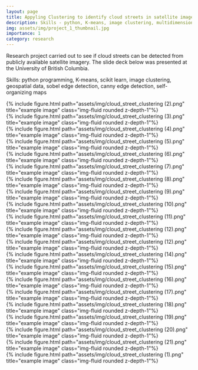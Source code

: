 ```yaml
---
layout: page
title: Appyling Clustering to identify cloud streets in satellite imagery
description: Skills - python, K-means, image clustering, multidimensional data
img: assets/img/project_1_thumbnail.jpg
importance: 1
category: research
---
```


Research project carried out to see if cloud streets can be detected from publicly available satellite imagery. The slide deck below was presented at the University of British Columbia. 

Skills: python programming, K-means, scikit learn, image clustering, geospatial data, sobel edge detection, canny edge detection, self-organizing maps

<div class="row">
    <div class="col-sm mt-3 mt-md-3">
        {% include figure.html path="assets/img/cloud_street_clustering (2).png" title="example image" class="img-fluid rounded z-depth-1"%}
    </div>
</div>
<div class="row">
    <div class="col-sm mt-3 mt-md-3">
        {% include figure.html path="assets/img/cloud_street_clustering (3).png" title="example image" class="img-fluid rounded z-depth-1"%}
    </div>
</div>
<div class="row">
    <div class="col-sm mt-3 mt-md-3">
        {% include figure.html path="assets/img/cloud_street_clustering (4).png" title="example image" class="img-fluid rounded z-depth-1"%}
    </div>
</div>
<div class="row">
    <div class="col-sm mt-3 mt-md-3">
        {% include figure.html path="assets/img/cloud_street_clustering (5).png" title="example image" class="img-fluid rounded z-depth-1"%}
    </div>
</div>
<div class="row">
    <div class="col-sm mt-3 mt-md-3">
        {% include figure.html path="assets/img/cloud_street_clustering (6).png" title="example image" class="img-fluid rounded z-depth-1"%}
    </div>
</div>
<div class="row">
    <div class="col-sm mt-3 mt-md-3">
        {% include figure.html path="assets/img/cloud_street_clustering (7).png" title="example image" class="img-fluid rounded z-depth-1"%}
    </div>
</div>
<div class="row">
    <div class="col-sm mt-3 mt-md-3">
        {% include figure.html path="assets/img/cloud_street_clustering (8).png" title="example image" class="img-fluid rounded z-depth-1"%}
    </div>
</div>
<div class="row">
    <div class="col-sm mt-3 mt-md-3">
        {% include figure.html path="assets/img/cloud_street_clustering (9).png" title="example image" class="img-fluid rounded z-depth-1"%}
    </div>
</div>
<div class="row">
    <div class="col-sm mt-3 mt-md-3">
        {% include figure.html path="assets/img/cloud_street_clustering (10).png" title="example image" class="img-fluid rounded z-depth-1"%}
    </div>
</div>
<div class="row">
    <div class="col-sm mt-3 mt-md-3">
        {% include figure.html path="assets/img/cloud_street_clustering (11).png" title="example image" class="img-fluid rounded z-depth-1"%}
    </div>
</div>
<div class="row">
    <div class="col-sm mt-3 mt-md-3">
        {% include figure.html path="assets/img/cloud_street_clustering (12).png" title="example image" class="img-fluid rounded z-depth-1"%}
    </div>
</div>
<div class="row">
    <div class="col-sm mt-3 mt-md-3">
        {% include figure.html path="assets/img/cloud_street_clustering (12).png" title="example image" class="img-fluid rounded z-depth-1"%}
    </div>
</div>
<div class="row">
    <div class="col-sm mt-3 mt-md-3">
        {% include figure.html path="assets/img/cloud_street_clustering (14).png" title="example image" class="img-fluid rounded z-depth-1"%}
    </div>
</div>
<div class="row">
    <div class="col-sm mt-3 mt-md-3">
        {% include figure.html path="assets/img/cloud_street_clustering (15).png" title="example image" class="img-fluid rounded z-depth-1"%}
    </div>
</div>
<div class="row">
    <div class="col-sm mt-3 mt-md-3">
        {% include figure.html path="assets/img/cloud_street_clustering (16).png" title="example image" class="img-fluid rounded z-depth-1"%}
    </div>
</div>
<div class="row">
    <div class="col-sm mt-3 mt-md-3">
        {% include figure.html path="assets/img/cloud_street_clustering (17).png" title="example image" class="img-fluid rounded z-depth-1"%}
    </div>
</div>
<div class="row">
    <div class="col-sm mt-3 mt-md-3">
        {% include figure.html path="assets/img/cloud_street_clustering (18).png" title="example image" class="img-fluid rounded z-depth-1"%}
    </div>
</div>
<div class="row">
    <div class="col-sm mt-3 mt-md-3">
        {% include figure.html path="assets/img/cloud_street_clustering (19).png" title="example image" class="img-fluid rounded z-depth-1"%}
    </div>
</div>
<div class="row">
    <div class="col-sm mt-3 mt-md-3">
        {% include figure.html path="assets/img/cloud_street_clustering (20).png" title="example image" class="img-fluid rounded z-depth-1"%}
    </div>
</div>
<div class="row">
    <div class="col-sm mt-3 mt-md-3">
        {% include figure.html path="assets/img/cloud_street_clustering (21).png" title="example image" class="img-fluid rounded z-depth-1"%}
    </div>
</div>
<div class="row">
    <div class="col-sm mt-3 mt-md-3">
        {% include figure.html path="assets/img/cloud_street_clustering (1).png" title="example image" class="img-fluid rounded z-depth-1"%}
    </div>
</div>